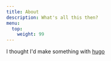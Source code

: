 ```yaml
---
title: About
description: What's all this then?
menu:
  top:
    weight: 99
---
```


I thought I'd make something with [hugo](https://gohugo.io/)
